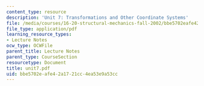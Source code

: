 ```yaml
---
content_type: resource
description: 'Unit 7: Transformations and Other Coordinate Systems'
file: /media/courses/16-20-structural-mechanics-fall-2002/bbe5702eafe42a1721cc4ea53e9a53cc_unit7.pdf
file_type: application/pdf
learning_resource_types:
- Lecture Notes
ocw_type: OCWFile
parent_title: Lecture Notes
parent_type: CourseSection
resourcetype: Document
title: unit7.pdf
uid: bbe5702e-afe4-2a17-21cc-4ea53e9a53cc
---
```


